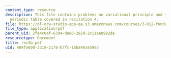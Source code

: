 ```yaml
---
content_type: resource
description: This file contains problems on variational principle and trends across
  periodic table covered in recitation 4.
file: https://ol-ocw-studio-app-qa.s3.amazonaws.com/courses/3-012-fundamentals-of-materials-science-fall-2005/484fa60d33192178b7fc16ba491e5993_rec4b.pdf
file_type: application/pdf
parent_uid: 2fe4c0af-6394-da86-282d-2c11aa8992de
resourcetype: Document
title: rec4b.pdf
uid: 484fa60d-3319-2178-b7fc-16ba491e5993
---
```

